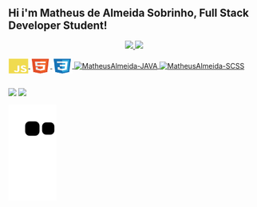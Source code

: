 
## Hi i'm Matheus de Almeida Sobrinho, Full Stack Developer Student!
<div align="center">
  <a href="https://github.com/MatheusAlmeidaSobrinho/MatheusAlmeidaSobrinho">
  <img height="180em" src="https://github-readme-stats.vercel.app/api?username=MatheusAlmeidaSobrinho&show_icons=true&theme=dracula&include_all_commits=true&count_private=true&style_decoration=none"/>
  <img height="180em" src="https://github-readme-stats.vercel.app/api/top-langs/?username=MatheusAlmeidaSobrinho&layout=compact&langs_count=7&theme=dracula"/>
</div>
<div style="display: inline_block"><br>
  <img align="center" alt="MatheusAlmeida-JS" height="30" width="40" src="https://raw.githubusercontent.com/devicons/devicon/master/icons/javascript/javascript-plain.svg">
  <img align="center" alt="MatheusAlmeida-HTML" height="30" width="40" src="https://raw.githubusercontent.com/devicons/devicon/master/icons/html5/html5-original.svg">
  <img align="center" alt="MatheusAlmeida-CSS" height="30" width="40" src="https://raw.githubusercontent.com/devicons/devicon/master/icons/css3/css3-original.svg">
  <img align="center" alt="MatheusAlmeida-JAVA" height="30" width="40" src="https://cdn-icons-png.flaticon.com/512/226/226777.png">
  <img align="center" alt="MatheusAlmeida-SCSS" height="30" width="40" src="https://cdn.iconscout.com/icon/free/png-256/sass-226054.png">
</div>
  
  ##
 
<div> 
  <a href = "mailto:matheus.almeida.sobrinho@hotmail.com"><img src="https://img.shields.io/badge/-Gmail-%23333?style=for-the-badge&logo=gmail&logoColor=white" target="_blank"></a>
  <a href="https://www.linkedin.com/in/matheus-de-almeida-sobrinho-5bb533220/" target="_blank"><img src="https://img.shields.io/badge/-LinkedIn-%230077B5?style=for-the-badge&logo=linkedin&logoColor=white" target="_blank"></a> 
 
  ![Snake animation](https://github.com/rafaballerini/rafaballerini/blob/output/github-contribution-grid-snake.svg)
 
</div>

